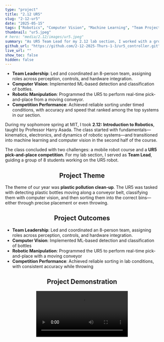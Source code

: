 ```yaml
---
type: "project"
title: "2.12 UR5"
slug: "2-12-ur5"
date: "2025-05-15"
tags: ["Robotics", "Computer Vision", "Machine Learning", "Team Project"]
thumbnail: "ur5.jpeg"
# hero: "media/2.12/images/ur5.jpeg"
summary: "As UR5 Team Lead for my 2.12 lab section, I worked with a group of 8 students to program a UR5 robot to detect, sort, and dispose of plastic bottles using computer vision and robotics control."
github_url: "https://github.com/2-12-2025-Thurs-1-3/ur5_controller.git"
live_url: ""
show_toc: false
hidden: false
---
```








- **Team Leadership**: Led and coordinated an 8-person team, assigning roles across perception, controls, and hardware integration.
- **Computer Vision**: Implemented ML-based detection and classification of bottles.
- **Robotic Manipulation**: Programmed the UR5 to perform real-time pick-and-place from a moving conveyor.
- **Competition Performance**: Achieved reliable sorting under timed conditions, with accuracy and speed that ranked among the top systems in our section.






During my sophomore spring at MIT, I took **2.12: Introduction to Robotics**, taught by Professor Harry Asada. The class started with fundamentals—kinematics, electronics, and dynamics of robotic systems—and transitioned into machine learning and computer vision in the second half of the course.

The class concluded with two challenges: a mobile robot course and a **UR5 pick-and-place competition**. For my lab section, I served as **Team Lead**, guiding a group of 8 students working on the UR5 robot.

<h2 style="text-align:center;">Project Theme</h2>

The theme of our year was **plastic pollution clean-up**. The UR5 was tasked with detecting plastic bottles moving along a conveyor belt, classifying them with computer vision, and then sorting them into the correct bins—either through precise placement or even throwing.

<h2 style="text-align:center;">Project Outcomes</h2>

- **Team Leadership**: Led and coordinated an 8-person team, assigning roles across perception, controls, and hardware integration.
- **Computer Vision**: Implemented ML-based detection and classification of bottles
- **Robotic Manipulation**: Programmed the UR5 to perform real-time pick-and-place with a moving conveyor
- **Competition Performance**: Achieved reliable sorting in lab conditions, with consistent accuracy while throwing


<h2 style="text-align:center;">Project Demonstration</h2>

<div style="display: flex; justify-content: center; align-items: center;">
  <video controls style="max-width:100%;height:auto;">
    <source src="ur5-demo.mov" type="video/mp4">
    Your browser does not support the video tag.
  </video>
</div>
